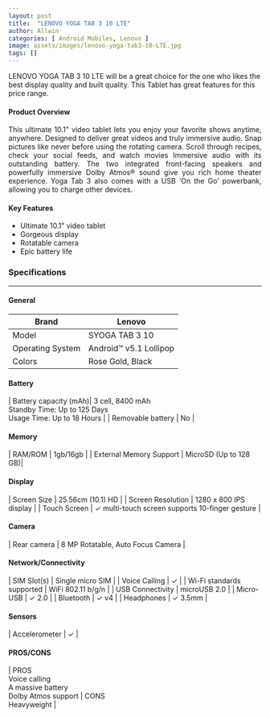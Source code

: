```yaml
---
layout: post
title:  "LENOVO YOGA TAB 3 10 LTE"
author: Allwin
categories: [ Android Mobiles, Lenovo ]
image: assets/images/lenovo-yoga-tab3-10-LTE.jpg
tags: []
---
```

LENOVO YOGA TAB 3 10 LTE  will be a great choice for the one who likes the best display quality and built quality. This Tablet has great features for this price range.

#### Product Overview

<p style="text-align:justify">This ultimate 10.1" video tablet lets you enjoy your favorite shows anytime, anywhere. Designed to deliver great videos and truly immersive audio. Snap pictures like never before using the rotating camera. Scroll through recipes, check your social feeds, and watch movies Immersive audio with its outstanding battery. The two integrated front-facing speakers and powerfully immersive Dolby Atmos® sound give you rich home theater experience. Yoga Tab 3 also comes with a USB ‘On the Go’ powerbank, allowing you to charge other devices.</p>

#### Key Features

* Ultimate 10.1" video tablet
* Gorgeous display
* Rotatable camera
* Epic battery life

### Specifications
---
#### General

| Brand | Lenovo |
| ----------- | ----------- |
| Model | SYOGA TAB 3 10 |
| Operating System | Android™ v5.1 Lollipop |
| Colors | Rose Gold, Black |

#### Battery
| Battery capacity (mAh)| 3 cell, 8400 mAh<br>
  Standby Time: Up to 125 Days<br>
  Usage Time: Up to 18 Hours |
| Removable battery | No |

#### Memory

| RAM/ROM | 1gb/16gb |
| External Memory Support | MicroSD (Up to 128 GB)|

#### Display

| Screen Size | 25.56cm (10.1) HD |
| Screen Resolution	| 1280 x 800 IPS display |
| Touch Screen | ✓ multi-touch screen supports 10-finger gesture |
        			          
#### Camera

| Rear camera | 8 MP Rotatable, Auto Focus Camera |

#### Network/Connectivity


| SIM Slot(s) |	Single micro SIM |
| Voice Calling  | ✓ |
| Wi-Fi standards supported | WiFi 802.11 b/g/n |
| USB Connectivity | microUSB 2.0 |
| Micro-USB | ✓ 2.0 |
| Bluetooth | ✓  v4 |
| Headphones | ✓ 3.5mm |


#### Sensors

| Accelerometer | ✓ |

#### PROS/CONS

| PROS <br> 
  Voice calling<br> 
  A massive battery<br> 
  Dolby Atmos support
| CONS <br> 
  Heavyweight | 
